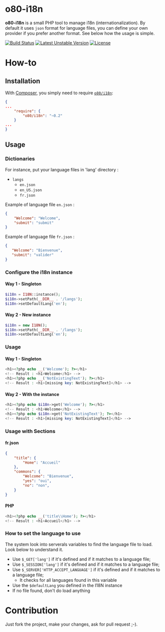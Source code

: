 # o80-i18n

**o80-i18n** is a small PHP tool to manage i18n (internationalization). By default it uses `json` format for language files, you can define your own provider if you prefer another format.
See below how the usage is simple.

[![Build Status](https://travis-ci.org/olivierperez/o80-i18n.svg)](https://travis-ci.org/olivierperez/o80-i18n)
[![Latest Unstable Version](https://poser.pugx.org/o80/i18n/v/unstable.svg)](https://packagist.org/packages/o80/i18n)
[![License](https://poser.pugx.org/o80/i18n/license.svg)](https://tldrlegal.com/l/apache2)

# How-to

## Installation

With [Composer](http://getcomposer.org/), you simply need to require [`o80/i18n`](https://packagist.org/packages/o80/i18n):

```json
{
...
    "require": {
        "o80/i18n": "~0.2"
    }
...
}
```

## Usage

### Dictionaries

For instance, put your language files in 'lang' directory :

* `langs`
    * `en.json`
    * `en_US.json`
    * `fr.json`

Example of language file `en.json` :

```json
{
    "Welcome": "Welcome",
    "submit": "submit"
}
```

Example of language file `fr.json` :

```json
{
   "Welcome": "Bienvenue",
   "submit": "valider"
}
```

### Configure the i18n instance

#### Way 1 - Singleton

```php
$i18n = I18N::instance();
$i18n->setPath(__DIR__ . '/langs');
$i18n->setDefaultLang('en');
```

#### Way 2 - New instance

```php
$i18n = new I18N();
$i18n->setPath(__DIR__ . '/langs');
$i18n->setDefaultLang('en');
```

### Usage

#### Way 1 - Singleton

```php
<h1><?php echo __('Welcome'); ?></h1>
<!-- Result : <h1>Welcome</h1> -->
<h1><?php echo __('NotExistingText'); ?></h1>
<!-- Result : <h1>[missing key: NotExistingText]</h1> -->
```

#### Way 2 - With the instance

```php
<h1><?php echo $i18n->get('Welcome'); ?></h1>
<!-- Result : <h1>Welcome</h1> -->
<h1><?php echo $i18n->get('NotExistingText'); ?></h1>
<!-- Result : <h1>[missing key: NotExistingText]</h1> -->
```

### Usage with Sections

#### fr.json

```json
{
    "title": {
        "Home": "Accueil"
    },
    "commons": {
        "Welcome": "Bienvenue",
        "yes": "oui",
        "no": "non",
    }
}
```

#### PHP

```php
<h1><?php echo __('title\\Home'); ?></h1>
<!-- Result : <h1>Accueil</h1> -->
```

### How to set the language to use

The system look into serverals variables to find the language file to load. Look below to understand it.

* Use `$_GET['lang']` if it's defined and if it matches to a language file;
* Use `$_SESSION['lang']` if it's defined and if it matches to a language file;
* Use `$_SERVER['HTTP_ACCEPT_LANGUAGE']` if it's defined and if it matches to a language file;
    * It checks for all languages found in this variable
* Use the `$defaultLang` you defined in the I18N instance
* If no file found, don't do load anything

# Contribution

Just fork the project, make your changes, ask for pull request ;-).
